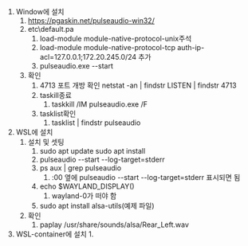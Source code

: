 1. Window에 설치
	1. https://pgaskin.net/pulseaudio-win32/
	2. etc\default.pa
		1. load-module module-native-protocol-unix주석
		2. load-module module-native-protocol-tcp auth-ip-acl=127.0.0.1;172.20.245.0/24 추가
		3. pulseaudio.exe --start
	3. 확인
		1. 4713 포트 개방 확인 netstat -an | findstr LISTEN | findstr 4713
		2. taskill종료
			1.  taskkill /IM pulseaudio.exe /F
		3. tasklist확인
			1. tasklist | findstr pulseaudio
2. WSL에 설치
	1. 설치 및 셋팅
		1. sudo apt update sudo apt install 
		2. pulseaudio --start --log-target=stderr
		3. ps aux | grep pulseaudio
			1. :00 옆에  pulseaudio --start --log-target=stderr 표시되면 됨
		4. echo $WAYLAND_DISPLAY()
			1. wayland-0가 떠야 함
		5. sudo apt install alsa-utils(예제 파일)
	2. 확인
		1. paplay /usr/share/sounds/alsa/Rear_Left.wav
3. WSL-container에 설치
	1. 